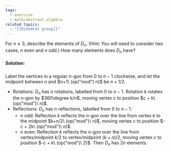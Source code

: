 ```yaml
---
tags:
  - exercise
  - math/abstract_algebra
related topics:
  - "[[Dihedral group]]"
---
```

For $n \geq 3$, describe the elements of $D_n$. (Hint: You will need to consider two cases, $n$ even and $n$ odd.) How many elements does $D_n$ have?
##### Solution:
Label the vertices in a regular $n$-gon from $0$ to $n-1$ clockwise, and let the midpoint between $n$ and $n+1\ (op("mod") n)$ be $n + 1/2$.
- Rotations:
	$D_n$ has $n$ rotations, labelled from $0$ to $n-1$. Rotation $k$ rotates the $n$-gon by $360\degree k/n$, moving vertex $c$ to position $c + k\ (op("mod")\ n)$.
- Reflections:
	$D_n$ has $n$ reflections, labelled from $0$ to $n-1$.
	- $n$ odd:
		Reflection $k$ reflects the $n$-gon over the line from vertex $k$ to the midpoint $k+n/2\ (op("mod")\ n)$, moving vertex $c$ to position $-c + 2k\ (op("mod")\ n)$.
	- $n$ even:
		Reflection $k$ reflects the $n$-gon over the line from vertex/midpoint $k/2$ to vertex/midpoint $(k+n)/2$, moving vertex $c$ to position $-c + k\ (op("mod")\ 2)$.
Then $D_n$ has $2n$ elements.